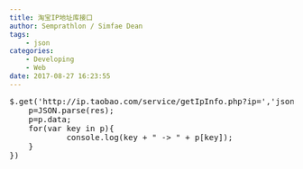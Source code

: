 ```yaml
---
title: 淘宝IP地址库接口
author: Semprathlon / Simfae Dean
tags:
	- json
categories:
	- Developing
	- Web
date: 2017-08-27 16:23:55
---
```

 <pre class="lang:js decode:true " >$.get('http://ip.taobao.com/service/getIpInfo.php?ip=','json',function(res){
	p=JSON.parse(res);
	p=p.data;
	for(var key in p){
            console.log(key + " -&gt; " + p[key]);
	}
})</pre> 
